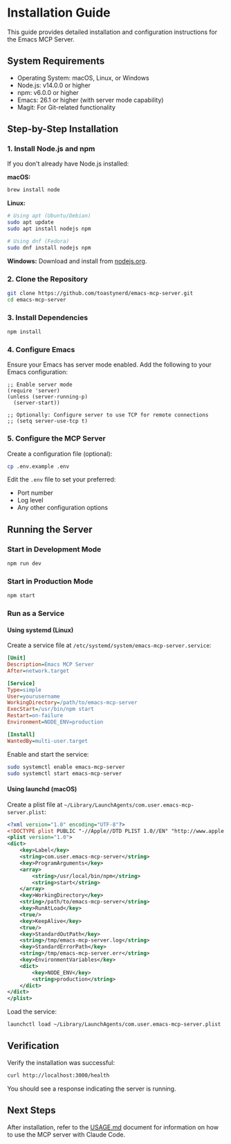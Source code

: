 # Installation Guide

This guide provides detailed installation and configuration instructions for the Emacs MCP Server.

## System Requirements

- Operating System: macOS, Linux, or Windows
- Node.js: v14.0.0 or higher
- npm: v6.0.0 or higher
- Emacs: 26.1 or higher (with server mode capability)
- Magit: For Git-related functionality

## Step-by-Step Installation

### 1. Install Node.js and npm

If you don't already have Node.js installed:

**macOS:**
```bash
brew install node
```

**Linux:**
```bash
# Using apt (Ubuntu/Debian)
sudo apt update
sudo apt install nodejs npm

# Using dnf (Fedora)
sudo dnf install nodejs npm
```

**Windows:**
Download and install from [nodejs.org](https://nodejs.org/).

### 2. Clone the Repository

```bash
git clone https://github.com/toastynerd/emacs-mcp-server.git
cd emacs-mcp-server
```

### 3. Install Dependencies

```bash
npm install
```

### 4. Configure Emacs

Ensure your Emacs has server mode enabled. Add the following to your Emacs configuration:

```elisp
;; Enable server mode
(require 'server)
(unless (server-running-p)
  (server-start))

;; Optionally: Configure server to use TCP for remote connections
;; (setq server-use-tcp t)
```

### 5. Configure the MCP Server

Create a configuration file (optional):

```bash
cp .env.example .env
```

Edit the `.env` file to set your preferred:
- Port number
- Log level
- Any other configuration options

## Running the Server

### Start in Development Mode

```bash
npm run dev
```

### Start in Production Mode

```bash
npm start
```

### Run as a Service

#### Using systemd (Linux)

Create a service file at `/etc/systemd/system/emacs-mcp-server.service`:

```ini
[Unit]
Description=Emacs MCP Server
After=network.target

[Service]
Type=simple
User=yourusername
WorkingDirectory=/path/to/emacs-mcp-server
ExecStart=/usr/bin/npm start
Restart=on-failure
Environment=NODE_ENV=production

[Install]
WantedBy=multi-user.target
```

Enable and start the service:

```bash
sudo systemctl enable emacs-mcp-server
sudo systemctl start emacs-mcp-server
```

#### Using launchd (macOS)

Create a plist file at `~/Library/LaunchAgents/com.user.emacs-mcp-server.plist`:

```xml
<?xml version="1.0" encoding="UTF-8"?>
<!DOCTYPE plist PUBLIC "-//Apple//DTD PLIST 1.0//EN" "http://www.apple.com/DTDs/PropertyList-1.0.dtd">
<plist version="1.0">
<dict>
    <key>Label</key>
    <string>com.user.emacs-mcp-server</string>
    <key>ProgramArguments</key>
    <array>
        <string>/usr/local/bin/npm</string>
        <string>start</string>
    </array>
    <key>WorkingDirectory</key>
    <string>/path/to/emacs-mcp-server</string>
    <key>RunAtLoad</key>
    <true/>
    <key>KeepAlive</key>
    <true/>
    <key>StandardOutPath</key>
    <string>/tmp/emacs-mcp-server.log</string>
    <key>StandardErrorPath</key>
    <string>/tmp/emacs-mcp-server.err</string>
    <key>EnvironmentVariables</key>
    <dict>
        <key>NODE_ENV</key>
        <string>production</string>
    </dict>
</dict>
</plist>
```

Load the service:

```bash
launchctl load ~/Library/LaunchAgents/com.user.emacs-mcp-server.plist
```

## Verification

Verify the installation was successful:

```bash
curl http://localhost:3000/health
```

You should see a response indicating the server is running.

## Next Steps

After installation, refer to the [USAGE.md](./USAGE.md) document for information on how to use the MCP server with Claude Code.